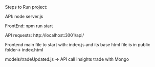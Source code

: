 Steps to Run project:

API:
node server.js

FrontEnd:
npm run start


API requests:
http://localhost:3001/api/

Frontend main file to start with:
index.js
and its base html file is in public folder-> index.html

models/tradeUpdated.js -> API call insights trade with Mongo
